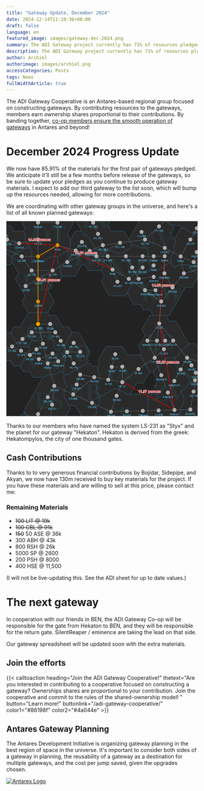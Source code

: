 ```yaml
---
title: "Gateway Update, December 2024"
date: 2024-12-14T11:10:36+08:00
draft: false
language: en
featured_image: images/gateway-dec-2024.png
summary: The ADI Gateway project currently has 71% of resources pledged! 
description: The ADI Gateway project currently has 71% of resources pledged!
author: Archiel
authorimage: images/archiel.png
accessCategories: Posts
tags: News
fullWidthArticle: true
---
```


The ADI Gateway Cooperative is an Antares-based regional group focused on constructing gateways. By contributing resources to the gateways, members earn ownership shares proportional to their contributions. By banding together, [co-op members ensure the smooth operation of gateways](adi-gateway-cooperative/) in Antares and beyond!

# December 2024 Progress Update

We now have 85.91% of the materials for the first pair of gateways pledged. We anticipate it'll still be a few months before release of the gateways, so be sure to update your pledges as you continue to produce gateway materials. I expect to add our third gateway to the list soon, which will bump up the resources needed, allowing for more contributions.

We are coordinating with other gateway groups in the universe, and here's a list of all known planned gateways:

![Map of the universe with a few gateway lines added.](in-progress-dec-2024.png)

Thanks to our members who have named the system LS-231 as "Styx" and the planet for our gateway "Hekaton". Hekaton is derived from the greek: Hekatompylos, the city of one thousand gates.

## Cash Contributions

Thanks to to very generous financial contributions by Bojidar, Sidepipe, and Akyan, we now have 130m received to buy key materials for the project. If you have these materials and are willing to sell at this price, please contact me:

### Remaining Materials

* ~~100 LIT @ 19k~~
* ~~100 CBL @ 91k~~
* ~~150~~ 50 ASE @ 36k
* 300 ABH @ 43k
* 800 RSH @ 26k
* 5000 SP @ 2600
* 200 PSH @ 8000
* 400 HSE @ 11,500

(I will not be live-updating this. See the ADI sheet for up to date values.)

# The next gateway

In cooperation with our friends in BEN, the ADI Gateway Co-op will be responsible for the gate from Hekaton to BEN, and they will be responsible for the return gate. SilentReaper / eminence are taking the lead on that side.

Our gateway spreadsheet will be updated soon with the extra materials. 

## Join the efforts

{{< calltoaction heading="Join the ADI Gateway Cooperative!" thetext="Are you interested in contributing to a cooperative focused on constructing a gateway? Ownerships shares are proportional to your contribution. Join the cooperative and commit to the rules of the shared-ownership model! " button="Learn more!" buttonlink="/adi-gateway-cooperative/"  color1="#86198f" color2="#4a044e" >}}

## Antares Gateway Planning

The Antares Development Initiative is organizing gateway planning in the best region of space in the universe. It's important to consider both sides of a gateway in planning, the reusability of a gateway as a destination for multiple gateways, and the cost per jump saved, given the upgrades chosen.

[![Antares Logo](/images/ADI-Discord.png)](https://discord.gg/gmx7br5XBQ)

